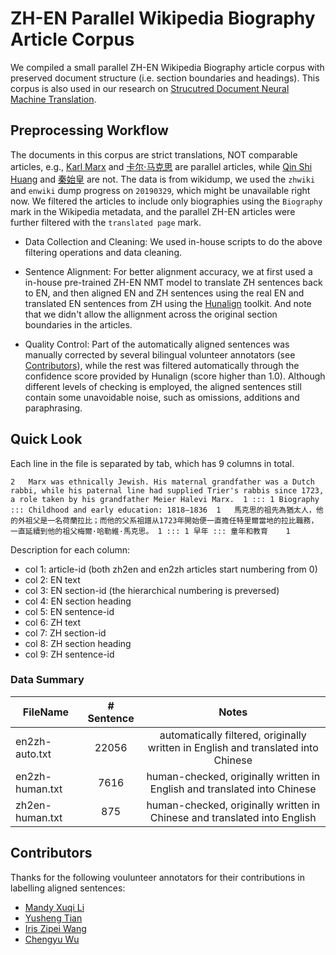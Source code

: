 # ZH-EN Parallel Wikipedia Biography Article Corpus
We compiled a small parallel ZH-EN Wikipedia Biography article corpus with preserved document structure (i.e. section boundaries and headings). This corpus is also used in our research on [Strucutred Document Neural Machine Translation](https://github.com/JZ95/Exploiting-Document-Substructure-in-Neural-MT).

## Preprocessing Workflow
The documents in this corpus are strict translations, NOT comparable articles, e.g., [Karl Marx](https://en.wikipedia.org/wiki/Karl_Marx) and [卡尔·马克思](https://zh.wikipedia.org/wiki/%E5%8D%A1%E5%B0%94%C2%B7%E9%A9%AC%E5%85%8B%E6%80%9D) are parallel articles, while [Qin Shi Huang](https://en.wikipedia.org/wiki/Qin_Shi_Huang) and [秦始皇](https://zh.wikipedia.org/wiki/%E7%A7%A6%E5%A7%8B%E7%9A%87) are not. The data is from wikidump, we used the `zhwiki` and `enwiki` dump progress on `20190329`, which might be unavailable right now. We filtered the articles to include only biographies using the `Biography` mark in the Wikipedia metadata, and the parallel ZH-EN articles were further filtered with the `translated page` mark. 

- Data Collection and Cleaning: We used in-house scripts to do the above filtering operations and data cleaning.

- Sentence Alignment: For better alignment accuracy, we at first used a in-house pre-trained ZH-EN NMT model to translate ZH sentences back to EN, and then aligned EN and ZH sentences using the real EN and translated EN sentences from ZH using the [Hunalign](http://mokk.bme.hu/en/resources/hunalign/) toolkit. And note that we didn't allow the allignment across the original section boundaries in the articles.

- Quality Control: Part of the automatically aligned sentences was manually corrected by several bilingual volunteer annotators (see 
[Contributors](##Contributors)), while the rest was filtered automatically through the confidence score provided by Hunalign (score higher than 1.0). Although different levels of checking is employed, the aligned sentences still contain some unavoidable noise, such as omissions, additions and paraphrasing. 


## Quick Look
Each line in the file is separated by tab, which has 9 columns in total. 
```
2	Marx was ethnically Jewish. His maternal grandfather was a Dutch rabbi, while his paternal line had supplied Trier's rabbis since 1723, a role taken by his grandfather Meier Halevi Marx.	1 ::: 1	Biography ::: Childhood and early education: 1818–1836	1	馬克思的祖先為猶太人，他的外祖父是一名荷蘭拉比；而他的父系祖譜从1723年開始便一直擔任特里爾當地的拉比職務，一直延續到他的祖父梅爾·哈勒維·馬克思。	1 ::: 1	早年 ::: 童年和教育	1
```
Description for each column:

- col 1: article-id (both zh2en and en2zh articles start numbering from 0)
- col 2: EN text
- col 3: EN section-id (the hierarchical numbering is preversed)
- col 4: EN section heading
- col 5: EN sentence-id
- col 6: ZH text
- col 7: ZH section-id
- col 8: ZH section heading
- col 9: ZH sentence-id

### Data Summary
| FileName       | # Sentence  |  Notes    |
| -------------  |:----------:|:-----------:|
| en2zh-auto.txt | 22056      |   automatically filtered, originally written in English and translated into Chinese  |
| en2zh-human.txt| 7616       |   human-checked,  originally written in English and translated into Chinese          |
| zh2en-human.txt| 875        |   human-checked,  originally written in Chinese and translated into English          |



## Contributors

Thanks for the following voulunteer annotators for their contributions in labelling aligned sentences:
- [Mandy Xuqi Li](https://github.com/Mandyli1996) 
- [Yusheng Tian](https://www.linkedin.com/in/yusheng-tian/)
- [Iris Zipei Wang](https://github.com/iriskarling)
- [Chengyu Wu](https://www.linkedin.com/in/城宇-吴-a60963191/)
